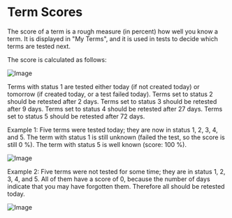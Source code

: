 # Term Scores

The score of a term is a rough measure (in percent) how well you know a term. It is displayed in "My Terms", and it is used in tests to decide which terms are tested next.  
      
    
The score is calculated as follows:  
      
![Image](../img/score1full.png)  
      
Terms with status 1 are tested either today (if not created today) or tomorrow (if created today, or a test failed today). Terms set to status 2 should be retested after 2 days. Terms set to status 3 should be retested after 9 days. Terms set to status 4 should be retested after 27 days. Terms set to status 5 should be retested after 72 days.  
      
    
Example 1: Five terms were tested today; they are now in status 1, 2, 3, 4, and 5. The term with status 1 is still unknown (failed the test, so the score is still 0 %). The term with status 5 is well known (score: 100 %).  
      
![Image](../img/score2.png)  
      
    
Example 2: Five terms were not tested for some time; they are in status 1, 2, 3, 4, and 5. All of them have a score of 0, because the number of days indicate that you may have forgotten them. Therefore all should be retested today.  
      
![Image](../img/score3.png)